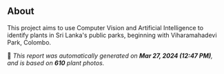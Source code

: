 ## About

This project aims to use Computer Vision and Artificial Intelligence to identify plants in Sri Lanka's public parks, beginning with Viharamahadevi Park, Colombo.

🤖 *This report was automatically generated on  **Mar 27, 2024 (12:47 PM)**, and is based on **610** plant photos.*
